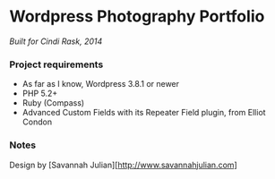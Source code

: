 # Wordpress Photography Portfolio
*Built for Cindi Rask, 2014*

### Project requirements
- As far as I know, Wordpress 3.8.1 or newer
- PHP 5.2+
- Ruby (Compass)
- Advanced Custom Fields with its Repeater Field plugin, from Elliot Condon

### Notes
Design by [Savannah Julian][http://www.savannahjulian.com]